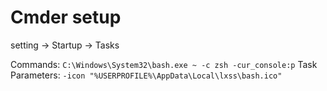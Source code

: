 # Cmder setup
setting -> Startup -> Tasks

Commands: `C:\Windows\System32\bash.exe ~ -c zsh -cur_console:p`
Task Parameters: `-icon "%USERPROFILE%\AppData\Local\lxss\bash.ico"`
